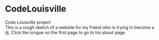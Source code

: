 # CodeLouisville
Code Louisville project<br>
This is a rough sketch of a website for my friend who is trying to become a dj. Click the tongue on the first page to go to his about page.
